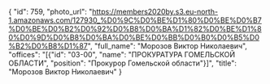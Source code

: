 {
    "id": 759,
    "photo_url": "https://members2020by.s3.eu-north-1.amazonaws.com/127930_%D0%9C%D0%BE%D1%80%D0%BE%D0%B7%D0%BE%D0%B2%D0%92%D0%B8%D0%BA%D1%82%D0%BE%D1%80%D0%9D%D0%B8%D0%BA%D0%BE%D0%BB%D0%B0%D0%B5%D0%B2%D0%B8%D1%87",
    "full_name": "Морозов Виктор Николаевич",
    "offices": "[{\"id\": \"03-00\", \"name\": \"ПРОКУРАТУРА ГОМЕЛЬСКОЙ ОБЛАСТИ\", \"position\": \"Прокурор Гомельской области\"}]",
    "title": "Морозов Виктор Николаевич"
}
